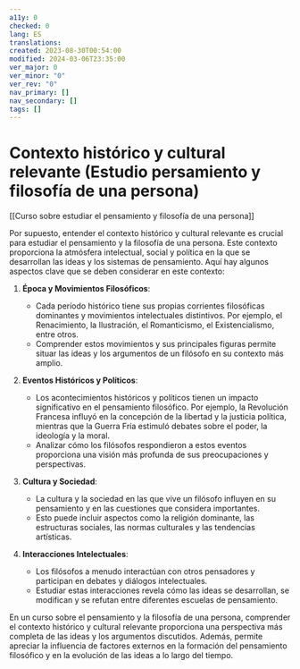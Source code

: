 ```yaml
---
a11y: 0
checked: 0
lang: ES
translations: 
created: 2023-08-30T00:54:00
modified: 2024-03-06T23:35:00
ver_major: 0
ver_minor: "0"
ver_rev: "0"
nav_primary: []
nav_secondary: []
tags: []
---
```

# Contexto histórico y cultural relevante (Estudio persamiento y filosofía de una persona)

[[Curso sobre estudiar el pensamiento y filosofía de una persona]]

Por supuesto, entender el contexto histórico y cultural relevante es crucial para estudiar el pensamiento y la filosofía de una persona. Este contexto proporciona la atmósfera intelectual, social y política en la que se desarrollan las ideas y los sistemas de pensamiento. Aquí hay algunos aspectos clave que se deben considerar en este contexto:

1. **Época y Movimientos Filosóficos**:
   - Cada período histórico tiene sus propias corrientes filosóficas dominantes y movimientos intelectuales distintivos. Por ejemplo, el Renacimiento, la Ilustración, el Romanticismo, el Existencialismo, entre otros.
   - Comprender estos movimientos y sus principales figuras permite situar las ideas y los argumentos de un filósofo en su contexto más amplio.

2. **Eventos Históricos y Políticos**:
   - Los acontecimientos históricos y políticos tienen un impacto significativo en el pensamiento filosófico. Por ejemplo, la Revolución Francesa influyó en la concepción de la libertad y la justicia política, mientras que la Guerra Fría estimuló debates sobre el poder, la ideología y la moral.
   - Analizar cómo los filósofos respondieron a estos eventos proporciona una visión más profunda de sus preocupaciones y perspectivas.

3. **Cultura y Sociedad**:
   - La cultura y la sociedad en las que vive un filósofo influyen en su pensamiento y en las cuestiones que considera importantes.
   - Esto puede incluir aspectos como la religión dominante, las estructuras sociales, las normas culturales y las tendencias artísticas.

4. **Interacciones Intelectuales**:
   - Los filósofos a menudo interactúan con otros pensadores y participan en debates y diálogos intelectuales.
   - Estudiar estas interacciones revela cómo las ideas se desarrollan, se modifican y se refutan entre diferentes escuelas de pensamiento.

En un curso sobre el pensamiento y la filosofía de una persona, comprender el contexto histórico y cultural relevante proporciona una perspectiva más completa de las ideas y los argumentos discutidos. Además, permite apreciar la influencia de factores externos en la formación del pensamiento filosófico y en la evolución de las ideas a lo largo del tiempo.